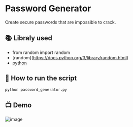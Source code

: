 # Password Generator

Create secure passwords that are impossible to crack.

## 📚 Libraly used
+ from random import random
+ [random}(https://docs.python.org/3/library/random.html)
+ [python](https://www.python.org/downloads)

## 🌟 How to run the script

```
python password_generator.py

```
## 📺 Demo

![image](https://user-images.githubusercontent.com/128680209/228145783-66fb8233-010f-4f9c-9219-252f4468bc3a.png)

